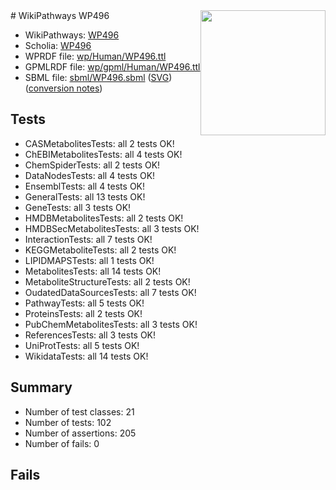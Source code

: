 <img style="float: right; width: 200px" src="../logo.png" />
# WikiPathways WP496

* WikiPathways: [WP496](https://identifiers.org/wikipathways:WP496)
* Scholia: [WP496](https://scholia.toolforge.org/wikipathways/WP496)
* WPRDF file: [wp/Human/WP496.ttl](../wp/Human/WP496.ttl)
* GPMLRDF file: [wp/gpml/Human/WP496.ttl](../wp/gpml/Human/WP496.ttl)
* SBML file: [sbml/WP496.sbml](../sbml/WP496.sbml) ([SVG](../sbml/WP496.svg)) ([conversion notes](../sbml/WP496.txt))

## Tests
* CASMetabolitesTests: all 2 tests OK!
* ChEBIMetabolitesTests: all 4 tests OK!
* ChemSpiderTests: all 2 tests OK!
* DataNodesTests: all 4 tests OK!
* EnsemblTests: all 4 tests OK!
* GeneralTests: all 13 tests OK!
* GeneTests: all 3 tests OK!
* HMDBMetabolitesTests: all 2 tests OK!
* HMDBSecMetabolitesTests: all 3 tests OK!
* InteractionTests: all 7 tests OK!
* KEGGMetaboliteTests: all 2 tests OK!
* LIPIDMAPSTests: all 1 tests OK!
* MetabolitesTests: all 14 tests OK!
* MetaboliteStructureTests: all 2 tests OK!
* OudatedDataSourcesTests: all 7 tests OK!
* PathwayTests: all 5 tests OK!
* ProteinsTests: all 2 tests OK!
* PubChemMetabolitesTests: all 3 tests OK!
* ReferencesTests: all 3 tests OK!
* UniProtTests: all 5 tests OK!
* WikidataTests: all 14 tests OK!


## Summary

* Number of test classes: 21
* Number of tests: 102
* Number of assertions: 205
* Number of fails: 0

## Fails

